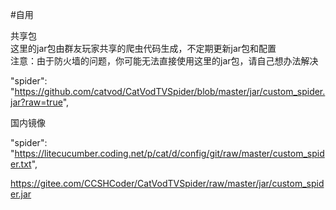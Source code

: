 #自用  

共享包  
这里的jar包由群友玩家共享的爬虫代码生成，不定期更新jar包和配置  
注意：由于防火墙的问题，你可能无法直接使用这里的jar包，请自己想办法解决  

"spider": "https://github.com/catvod/CatVodTVSpider/blob/master/jar/custom_spider.jar?raw=true",  

国内镜像  

"spider": "https://litecucumber.coding.net/p/cat/d/config/git/raw/master/custom_spider.txt",   


https://gitee.com/CCSHCoder/CatVodTVSpider/raw/master/jar/custom_spider.jar  
